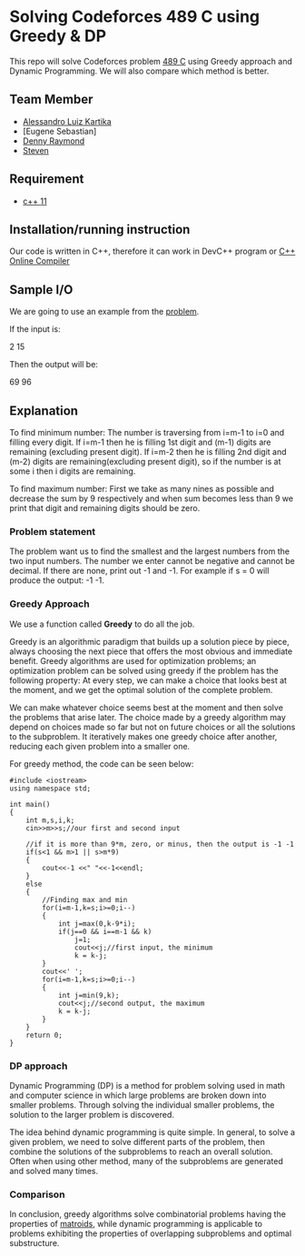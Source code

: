 # Solving Codeforces 489 C using Greedy & DP
This repo will solve Codeforces problem [489 C](https://codeforces.com/problemset/problem/489/C) using Greedy approach and Dynamic Programming. We will also compare which method is better.

## Team Member
- [Alessandro Luiz Kartika](http://codeforces.com/profile/Elderhawk)
- [Eugene Sebastian]
- [Denny Raymond](http://codeforces.com/profile/dendenray)
- [Steven](http://codeforces.com/profile/Steve2015) 

## Requirement
- [c++ 11](https://osdn.net/projects/sfnet_tdm-gcc/)

## Installation/running instruction
Our code is written in C++, therefore it can work in DevC++ program or [C++ Online Compiler](https://www.onlinegdb.com/online_c++_compiler)

## Sample I/O
We are going to use an example from the [problem](https://codeforces.com/contest/489/problem/C).

If the input is:

2 15

Then the output will be:

69 96

## Explanation
To find minimum number:
The number is traversing from i=m-1 to i=0 and filling every digit. If i=m-1 then he is filling 1st digit and (m-1) digits are remaining (excluding present digit). If i=m-2 then he is filling 2nd digit and (m-2) digits are remaining(excluding present digit), so if the number is at some i then i digits are remaining.

To find maximum number:
First we take as many nines as possible and decrease the sum by 9 respectively and when sum becomes less than 9 we print that digit and remaining digits should be zero.

### Problem statement
The problem want us to find the smallest and the largest numbers from the two input numbers. The number we enter cannot be negative and cannot be decimal. If there are none, print out -1 and -1. For example if s = 0 will produce the output: -1 -1.

### Greedy Approach
We use a function called **Greedy** to do all the job.

Greedy is an algorithmic paradigm that builds up a solution piece by piece, always choosing the next piece that offers the most obvious and immediate benefit. Greedy algorithms are used for optimization problems; an optimization problem can be solved using greedy if the problem has the following property: At every step, we can make a choice that looks best at the moment, and we get the optimal solution of the complete problem.

We can make whatever choice seems best at the moment and then solve the problems that arise later. The choice made by a greedy algorithm may depend on choices made so far but not on future choices or all the solutions to the subproblem. It iteratively makes one greedy choice after another, reducing each given problem into a smaller one.

For greedy method, the code can be seen below:

```
#include <iostream>
using namespace std;

int main()
{
    int m,s,i,k;
    cin>>m>>s;//our first and second input
    
    //if it is more than 9*m, zero, or minus, then the output is -1 -1
    if(s<1 && m>1 || s>m*9)
    {
        cout<<-1 <<" "<<-1<<endl;
    }
    else
    {
        //Finding max and min
        for(i=m-1,k=s;i>=0;i--)
        {
            int j=max(0,k-9*i);
            if(j==0 && i==m-1 && k)
                j=1;
                cout<<j;//first input, the minimum
                k = k-j;
        }
        cout<<' ';
        for(i=m-1,k=s;i>=0;i--)
        {
            int j=min(9,k);
            cout<<j;//second output, the maximum
            k = k-j;
        }
    }
    return 0;
}
```

### DP approach

Dynamic Programming (DP) is a method for problem solving used in math and computer science in which large problems are broken down into smaller problems. Through solving the individual smaller problems, the solution to the larger problem is discovered.

The idea behind dynamic programming is quite simple. In general, to solve a given problem, we need to solve different parts of the problem, then combine the solutions of the subproblems to reach an overall solution. Often when using other method, many of the subproblems are generated and solved many times.

### Comparison

In conclusion, greedy algorithms solve combinatorial problems having the properties of [matroids](https://en.wikipedia.org/wiki/Matroid), while dynamic programming is applicable to problems exhibiting the properties of overlapping subproblems and optimal substructure.

